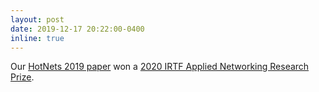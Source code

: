```yaml
---
layout: post
date: 2019-12-17 20:22:00-0400
inline: true
---
```


Our [HotNets 2019 paper](https://www.cs.cmu.edu/~rware/assets/pdf/ware-hotnets19.pdf)  won a [2020 IRTF Applied Networking Research Prize](https://irtf.org/anrp/).
